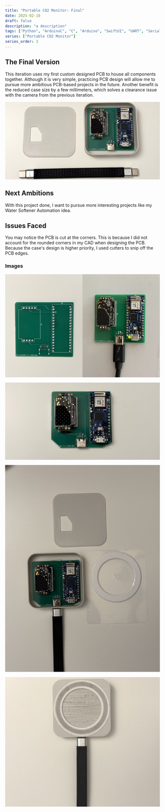 ```yaml
---
title: "Portable CO2 Monitor: Final"
date: 2025-02-16
draft: false
description: "a description"
tags: ["Python", "ArduinoC", "C", "Arduino", "SwiftUI", "UART", "Serial", "BLE"]
series: ["Portable CO2 Monitor"]
series_order: 3
---
```



## The Final Version

This iteration uses my first custom designed PCB to house all components together. Although it is very simple, practicing PCB design will allow me to pursue more ambitious PCB-based projects in the future. Another benefit is the reduced case size by a few millimeters, which solves a clearance issue with the camera from the previous iteration.

![Open case with cable below horizontally](Open%20case%20with%20cable%20below%20horizontally.jpg)

## Next Ambitions

With this project done, I want to pursue more interesting projects like my Water Softener Automation idea.

## Issues Faced

You may notice the PCB is cut at the corners. This is because I did not account for the rounded corners in my CAD when designing the PCB. Because the case's design is higher priority, I used cutters to snip off the PCB edges.

### Images

![PCB with USB plugged in](PCB%20with%20usb%20plugged%20in.jpg)


![PCB with snipped edges](PCB%20with%20snipped%20edges.jpg)

![Open case with MagSafe ring unassembled](Open%20case%20with%20magsafe%20ring%20unassembled.jpg)

![Open case with back facing camera](Open%20case%20with%20back%20facing%20camera.jpg)


